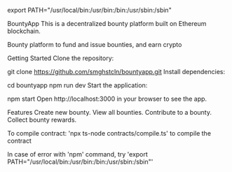 export PATH="/usr/local/bin:/usr/bin:/bin:/usr/sbin:/sbin"

BountyApp
This is a decentralized bounty platform built on Ethereum blockchain.

Bounty platform to fund and issue bounties, and earn crypto

Getting Started
Clone the repository:



git clone https://github.com/smghstcln/bountyapp.git
Install dependencies:



cd bountyapp
npm run dev
Start the application:



npm start
Open http://localhost:3000 in your browser to see the app.

Features
Create new bounty.
View all bounties.
Contribute to a bounty.
Collect bounty rewards.

To compile contract:
'npx ts-node contracts/compile.ts' to compile the contract

In case of error with 'npm' command, try 'export PATH="/usr/local/bin:/usr/bin:/bin:/usr/sbin:/sbin"'
